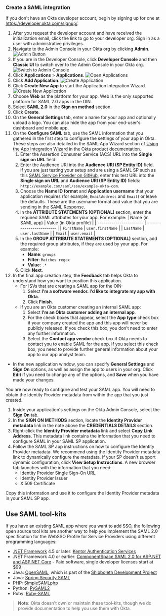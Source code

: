 ### Create a SAML integration

If you don't have an Okta developer account, begin by signing up for one at <https://developer.okta.com/signup/>.

1. After you request the developer account and have received the initialization email, click the link to go to your developer org. Sign in as a user with administrative privileges.
1. Navigate to the Admin Console in your Okta org by clicking **Admin**.
  ![Admin Button](/img/oin/scim_end-user-ui.png "Admin Button")
1. If you are in the Developer Console, click **Developer Console** and then **Classic UI** to switch over to the Admin Console in your Okta org.
  ![Switch to Admin Console](/img/oin/scim_switch-ui.png "Switch to Admin UI")
1. Click **Applications** > **Applications**.
  ![Open Applications](/img/oin/scim_open-apps.png "Open Applications")
1. Click **Add Application**.
  ![Create Application](/img/oin/scim_create-app.png "Add App button")
1. Click **Create New App** to start the Application Integration Wizard.
  ![Create New Application](/img/oin/scim_create-app-new.png "Create App button")
1. Choose **Web** as the platform for your app. Web is the only supported platform for SAML 2.0 apps in the OIN.
1. Select **SAML 2.0** in the **Sign on method** section.
1. Click **Create**.
1. On the **General Settings** tab, enter a name for your app and optionally upload a logo. You can also hide the app from your end-user's dashboard and mobile app.
1. On the **Configure SAML** tab, use the SAML information that you gathered in the <GuideLink link="../before-you-begin">first step</GuideLink> to configure the settings of your app in Okta. These steps are also detailed in the SAML App Wizard section of [Using the App Integration Wizard](https://help.okta.com/en/prod/okta_help_CSH.htm#ext_Apps_App_Integration_Wizard) in the Okta product documentation.
      1. Enter the Assertion Consumer Service (ACS) URL into the **Single sign on URL** field.
      1. Enter the Audience URI into the **Audience URI (SP Entity ID)** field.  
      If you are just testing your setup and are using a SAML SP such as this [SAML Service Provider on GitHub](https://github.com/mcguinness/saml-sp), enter this test URL into the **Single sign on URL** and **Audience URI (SP Entity ID)** fields: `http://example.com/saml/sso/example-okta-com`.
      1. Choose the **Name ID format** and **Application username** that your application requires (for example, `EmailAddress` and `Email`) or leave the defaults. These are the username format and value that you are sending in the SAML Response.
      1. In the **ATTRIBUTE STATEMENTS (OPTIONAL)** section, enter the required SAML attributes for your app.
      For example:
            | Name (in SAML app)         | Value (in Okta profile)              |
            | ----------------------- | ------------------------- |
            | `FirstName`             | `user.firstName`          |
            | `LastName`              | `user.lastName`           |
            | `Email`                 | `user.email`              |
      1. In the **GROUP ATTRIBUTE STATEMENTS (OPTIONAL)** section, add the required group attributes, if they are used by your app.
      For example:
          * **Name**: `groups`
          * **Filter**: `Matches regex`
          * **Value**: `.*`
      1. Click **Next**.
1. In the final app creation step, the **Feedback** tab helps Okta to understand how you want to position this application.
      * For ISVs that are creating a SAML app for the OIN:
         1. Select **I'm a software vendor. I'd like to integrate my app with Okta**.
         1. Click **Finish**.
      * If you are an Okta customer creating an internal SAML app:
          1. Select **I'm an Okta customer adding an internal app**.
          1. For the check boxes that appear, select the **App type** check box if your company created the app and this app will never be publicly released. If you check this box, you don't need to enter any further information.
          1. Select the **Contact app vendor** check box if Okta needs to contact you to enable SAML for the app. If you select this check box, you need to provide further general information about your app to our app analyst team.

* In the new application window, you can specify **General Settings** and **Sign On** options, as well as assign the app to users in your org. Click **Edit** if you need to change any of the options, and **Save** when you have made your changes.

You are now ready to configure and test your SAML app. You will need to obtain the Identity Provider metadata from within the app that you just created.

1. Inside your application's settings on the Okta Admin Console, select the **Sign On** tab.
1. In the **SIGN ON METHODS** section, locate the **Identity Provider metadata** link in the note above the **CREDENTIALS DETAILS** section.
1. Right-click the **Identity Provider metadata** link and select **Copy Link Address**. This metadata link contains the information that you need to configure SAML in your SAML SP application.
1. Follow the SAML SP app instructions on how to configure the Identity Provider metadata. We recommend using the Identity Provider metadata link to dynamically configure the metadata. If your SP doesn't support dynamic configuration, click **View Setup Instructions**. A new browser tab launches with the information that you need:
    * Identity Provider Single Sign-On URL
    * Identity Provider Issuer
    * X.509 Certificate

Copy this information and use it to configure the Identity Provider metadata in your SAML SP app.

## Use SAML tool-kits

If you have an existing SAML app where you want to add SSO, the following open source tool kits are another way to help you implement the SAML 2.0 specification for the WebSSO Profile for Service Providers using different programming languages:

* [.NET Framework](https://en.wikipedia.org/wiki/.NET_Framework_version_history) 4.5 or later: [Kentor Authentication Services](https://github.com/KentorIT/authservices#kentor-authentication-services)
* .NET Framework 4.0 or earlier: [ComponentSpace SAML 2.0 for ASP.NET and ASP.NET Core](https://www.componentspace.com/) - Paid software, single developer licenses start at $99
* Java: [OpenSAML](https://wiki.shibboleth.net/confluence/display/OS30/Home), which is part of the [Shibboleth Development Project](https://www.shibboleth.net/)
* Java: [Spring Security SAML](/code/java/spring_security_saml)
* PHP: [SimpleSAMLphp](/code/php/simplesamlphp)
* Python: [PySAML2](/code/python/pysaml2)
* Ruby: [Ruby-SAML](https://rubygems.org/gems/ruby-saml)

>**Note:** Okta doesn't own or maintain these tool-kits, though we do provide documentation to help you use them with Okta.
